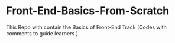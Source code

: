 # Front-End-Basics-From-Scratch
This Repo with contain the Basics of Front-End Track (Codes with comments to guide learners ).
